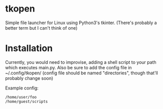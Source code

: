 # tkopen
Simple file launcher for Linux using Python3's tkinter.
(There's probably a better term but I can't think of one)

# Installation
Currently, you would need to improvise, adding a shell script to your path which executes main.py.
Also be sure to add the config file in ~/.config/tkopen/ (config file should be named "directories", though that'll probably change soon)

Example config:
```
/home/user/foo
/home/guest/scripts

```
